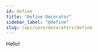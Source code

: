 ```yaml
---
id: define
title: "Define Decorator"
sidebar_label: "@define"
slug: /api/core/decorators/define
---
```


Hello!